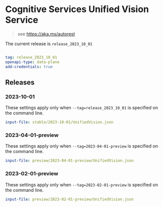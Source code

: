 # Cognitive Services Unified Vision Service

> see https://aka.ms/autorest

The current release is `release_2023_10_01`

``` yaml

tag: release_2023_10_01
openapi-type: data-plane
add-credentials: true
```
## Releases

### 2023-10-01
These settings apply only when `--tag=release_2023_10_01` is specified on the command line.

``` yaml $(tag) == 'release_2023_10_01'
input-file: stable/2023-10-01/UnifiedVision.json
```

### 2023-04-01-preview
These settings apply only when `--tag=2023-04-01-preview` is specified on the command line.

``` yaml $(tag) == '2023-04-01-preview'
input-file: preview/2023-04-01-preview/UnifiedVision.json
```

### 2023-02-01-preview
These settings apply only when `--tag=2023-02-01-preview` is specified on the command line.

``` yaml $(tag) == '2023-02-01-preview'
input-file: preview/2023-02-01-preview/UnifiedVision.json
```
